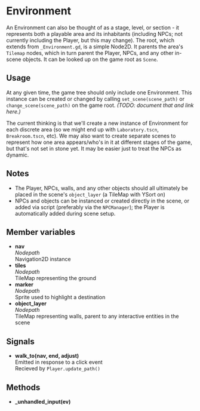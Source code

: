 # Environment

An Environment can also be thought of as a stage, level, or section - it represents both a playable area and its inhabitants (including NPCs; not currently including the Player, but this may change). The root, which extends from `_Environment.gd`, is a simple Node2D. It parents the area's `Tilemap` nodes, which in turn parent the Player, NPCs, and any other in-scene objects. It can be looked up on the game root as `Scene`.

## Usage

At any given time, the game tree should only include one Environment. This instance can be created or changed by calling `set_scene(scene_path)` or `change_scene(scene_path)` on the game root. 
*(TODO: document that and link here.)*

The current thinking is that we'll create a new instance of Environment for each discrete area (so we might end up with `Laboratory.tscn`, `Breakroom.tscn`, etc). We may also want to create separate scenes to represent how one area appears/who's in it at different stages of the game, but that's not set in stone yet. It may be easier just to treat the NPCs as dynamic.

## Notes

- The Player, NPCs, walls, and any other objects should all ultimately be placed in the scene's `object_layer` (a TileMap with YSort on)
- NPCs and objects can be instanced or created directly in the scene, or added via script (preferably via the `NPCManager`); the Player is automatically added during scene setup.

## Member variables

- **nav**  
   *Nodepath*  
   Navigation2D instance  
- **tiles**  
   *Nodepath*  
   TileMap representing the ground  
- **marker**  
   *Nodepath*  
   Sprite used to highlight a destination  
- **object_layer**  
   *Nodepath*  
   TileMap representing walls, parent to any interactive entities in the scene  

## Signals

- **walk_to(nav, end, adjust)**  
   Emitted in response to a click event  
   Recieved by `Player.update_path()`

## Methods

- **_unhandled_input(ev)**

